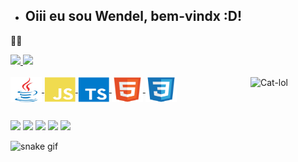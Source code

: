 
- ## Oiii eu sou Wendel, bem-vindx :D!
🏳️‍🌈
<div>
  <a href="https://github.com/Wendelsena">
  <img height="180em" src="https://github-readme-stats.vercel.app/api?username=Wendelsena&show_icons=true&theme=dracula&include_all_commits=true&count_private=true"/>
    <img height="180em" src="https://github-readme-stats.vercel.app/api/top-langs/?username=Wendelsena&layout=compact&langs_count=16&theme=dracula"/>
</div>

<div style="display: inline_block"><br>
  <img align="center" alt="Wen-Java" height="40" width="50" src="https://raw.githubusercontent.com/devicons/devicon/master/icons/java/java-original.svg">
  <img align="center" alt="Wen-Js" height="40" width="50" src="https://raw.githubusercontent.com/devicons/devicon/master/icons/javascript/javascript-plain.svg">
  <img align="center" alt="Wen-Ts" height="40" width="50" src="https://raw.githubusercontent.com/devicons/devicon/master/icons/typescript/typescript-plain.svg">
  <img align="center" alt="Wen-HTML" height="40" width="50" src="https://raw.githubusercontent.com/devicons/devicon/master/icons/html5/html5-original.svg">
  <img align="center" alt="Wen-CSS" height="40" width="50" src="https://raw.githubusercontent.com/devicons/devicon/master/icons/css3/css3-original.svg">
  <img align="right" height="120" width="120" border-radius="30" alt="Cat-lol"src="https://media4.giphy.com/media/v1.Y2lkPTc5MGI3NjExNjlmdGthbGEwZDZzYTk1b291YnJmdWlhZ3FzMDQ2MGo3cDU0MmJpcSZlcD12MV9pbnRlcm5hbF9naWZfYnlfaWQmY3Q9Zw/vFKqnCdLPNOKc/giphy.gif">
    </div>
  
  ##
 
<div> 
  <a href ="https://wa.me/qr/P2UN74QWTDPCP1"><img src="https://img.shields.io/badge/WhatsApp-25D366?style=for-the-badge&logo=whatsapp&logoColor=white"></a>
  <a href="https://instagram.com/wen_gss" target="_blank"><img src="https://img.shields.io/badge/-Instagram-%23E4405F?style=for-the-badge&logo=instagram&logoColor=white" target="_blank"></a>
  <a href="https://www.linkedin.com/in/wendel-sena-315b05234/" target="_blank"><img src="https://img.shields.io/badge/-LinkedIn-%230077B5?style=for-the-badge&logo=linkedin&logoColor=white" target="_blank"></a> 
   <a href="https://discord.com/invite/yPxhCeqs" target="_blank"><img src="https://img.shields.io/badge/Discord-7289DA?style=for-the-badge&logo=discord&logoColor=white" target="_blank"></a> 
  <a href = "wendelsilva.profissional@gmail.com"><img src="https://img.shields.io/badge/-Gmail-%23333?style=for-the-badge&logo=gmail&logoColor=white" target="_blank"></a>
</div>

![snake gif](https://github.com/Wendelsena/Wendelsena/blob/output/github-contribution-grid-snake-dark.svg)
